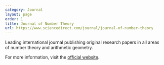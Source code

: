 ```yaml
---
category: Journal
layout: page
order: 1
title: Journal of Number Theory
url: https://www.sciencedirect.com/journal/journal-of-number-theory
---
```


Leading international journal publishing original research papers in all areas of number theory and arithmetic geometry.

For more information, visit the [official website](https://www.sciencedirect.com/journal/journal-of-number-theory).